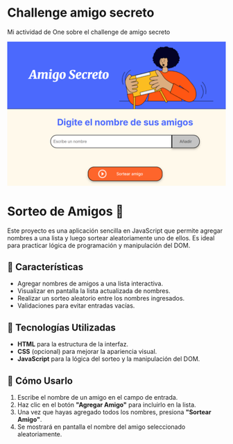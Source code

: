 # Challenge amigo secreto

Mi actividad de One sobre el challenge de amigo secreto

![alt text](./assets/image.png)

# Sorteo de Amigos 🎉  

Este proyecto es una aplicación sencilla en JavaScript que permite agregar nombres a una lista y luego sortear aleatoriamente uno de ellos. Es ideal para practicar lógica de programación y manipulación del DOM.  

## 📌 Características  

- Agregar nombres de amigos a una lista interactiva.  
- Visualizar en pantalla la lista actualizada de nombres.  
- Realizar un sorteo aleatorio entre los nombres ingresados.  
- Validaciones para evitar entradas vacías.  

## 🚀 Tecnologías Utilizadas  

- **HTML** para la estructura de la interfaz.  
- **CSS** (opcional) para mejorar la apariencia visual.  
- **JavaScript** para la lógica del sorteo y la manipulación del DOM.  

## 🎯 Cómo Usarlo  

1. Escribe el nombre de un amigo en el campo de entrada.  
2. Haz clic en el botón **"Agregar Amigo"** para incluirlo en la lista.  
3. Una vez que hayas agregado todos los nombres, presiona **"Sortear Amigo"**.  
4. Se mostrará en pantalla el nombre del amigo seleccionado aleatoriamente.  


